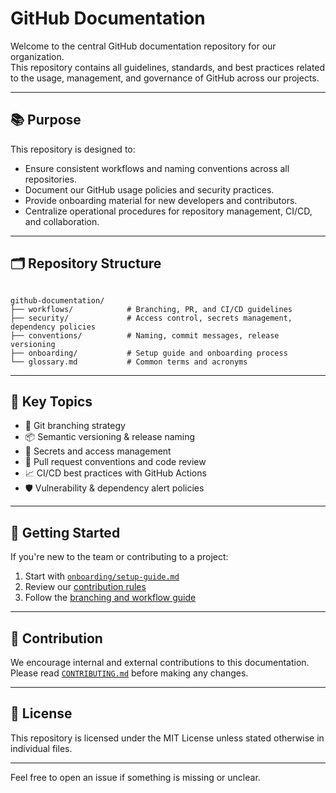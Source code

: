 # GitHub Documentation

Welcome to the central GitHub documentation repository for our organization.  
This repository contains all guidelines, standards, and best practices related to the usage, management, and governance of GitHub across our projects.

---

## 📚 Purpose

This repository is designed to:

- Ensure consistent workflows and naming conventions across all repositories.
- Document our GitHub usage policies and security practices.
- Provide onboarding material for new developers and contributors.
- Centralize operational procedures for repository management, CI/CD, and collaboration.

---

## 🗂️ Repository Structure

```

github-documentation/
├── workflows/            # Branching, PR, and CI/CD guidelines
├── security/             # Access control, secrets management, dependency policies
├── conventions/          # Naming, commit messages, release versioning
├── onboarding/           # Setup guide and onboarding process
└── glossary.md           # Common terms and acronyms

```

---

## 🧭 Key Topics

- 🔀 Git branching strategy  
- 📦 Semantic versioning & release naming  
- 🔐 Secrets and access management  
- 🤝 Pull request conventions and code review  
- 📈 CI/CD best practices with GitHub Actions  
- 🛡️ Vulnerability & dependency alert policies  

---

## 🚀 Getting Started

If you're new to the team or contributing to a project:

1. Start with [`onboarding/setup-guide.md`](onboarding/setup-guide.md)
2. Review our [contribution rules](.github/CONTRIBUTING.md)
3. Follow the [branching and workflow guide](workflows/branching-strategy.md)

---

## 🧩 Contribution

We encourage internal and external contributions to this documentation. Please read [`CONTRIBUTING.md`](.github/CONTRIBUTING.md) before making any changes.

---

## 📄 License

This repository is licensed under the MIT License unless stated otherwise in individual files.

---

Feel free to open an issue if something is missing or unclear.